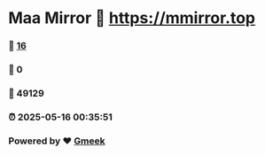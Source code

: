 # Maa Mirror :link: https://mmirror.top 
### :page_facing_up: [16](https://mmirror.top/tag.html) 
### :speech_balloon: 0 
### :hibiscus: 49129 
### :alarm_clock: 2025-05-16 00:35:51 
### Powered by :heart: [Gmeek](https://github.com/Meekdai/Gmeek)
